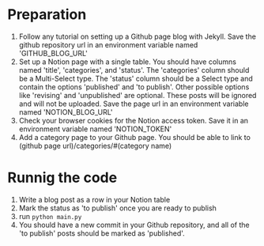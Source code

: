 # Preparation
1. Follow any tutorial on setting up a Github page blog with Jekyll. Save the github repository url in an environment variable named 'GITHUB_BLOG_URL'
1. Set up a Notion page with a single table. You should have columns named 'title', 'categories', and 'status'. The 'categories' column should be a Multi-Select type. The 'status' column should be a Select type and contain the options 'published' and 'to publish'. Other possible options like 'revising' and 'unpublished' are optional. These posts will be ignored and will not be uploaded. Save the page url in an environment variable named 'NOTION_BLOG_URL'
1. Check your browser cookies for the Notion access token. Save it in an environment variable named 'NOTION_TOKEN'
1. Add a category page to your Github page. You should be able to link to (github page url)/categories/#(category name)

# Runnig the code
1. Write a blog post as a row in your Notion table
1. Mark the status as 'to publish' once you are ready to publish
1. run `python main.py`
1. You should have a new commit in your Github repository, and all of the 'to publish' posts should be marked as 'published'.